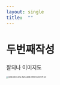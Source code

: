 ```yaml
---
layout: single
title:  ""
---
```


# 두번째작성

잘되나 이미지도

<img src="C:\Users\user\Desktop\dc8b3d02-a15a-4afa-a88b-989cf2a50476 (2).jpg" alt="dc8b3d02-a15a-4afa-a88b-989cf2a50476 (2)" style="zoom:33%;" />

